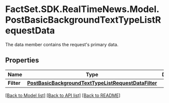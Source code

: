 # FactSet.SDK.RealTimeNews.Model.PostBasicBackgroundTextTypeListRequestData
The data member contains the request's primary data.

## Properties

Name | Type | Description | Notes
------------ | ------------- | ------------- | -------------
**Filter** | [**PostBasicBackgroundTextTypeListRequestDataFilter**](PostBasicBackgroundTextTypeListRequestDataFilter.md) |  | [optional] 

[[Back to Model list]](../README.md#documentation-for-models) [[Back to API list]](../README.md#documentation-for-api-endpoints) [[Back to README]](../README.md)

